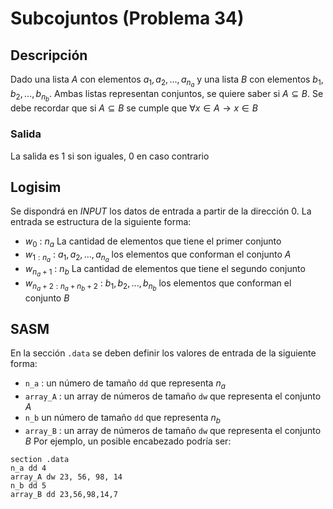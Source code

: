 # Subcojuntos (Problema 34)

## Descripción
Dado una lista $A$ con elementos $a_1,a_2,...,a_{n_a}$ y una lista $B$ con elementos $b_1,b_2,...,b_{n_b}$. Ambas listas representan conjuntos, se quiere saber si $A \subseteq B$. Se debe recordar que si $A \subseteq B$ se cumple que $\forall x \in A \rightarrow  x \in B$

### Salida

La salida es 1 si son iguales, 0 en caso contrario

## Logisim

Se dispondrá en *INPUT* los datos de entrada a partir de la dirección $0$. La entrada se estructura de la siguiente forma:

- $w_0$ : $n_a$ La cantidad de elementos que tiene el primer conjunto
- $w_{1:n_{a}}$ : $a_1, a_2,...,a_{n_a}$ los elementos que conforman el conjunto $A$
- $w_{n_{a} + 1}$ : $n_b$ La cantidad de elementos que tiene el segundo conjunto
- $w_{n_{a} + 2:n_{a}+n_{b}+ 2}$ : $b_1, b_2,...,b_{n_b}$ los elementos que conforman el conjunto $B$

## SASM

En la sección `.data` se deben definir los valores de entrada de la siguiente forma:

- `n_a` : un número de tamaño `dd` que representa  $n_a$
- `array_A` : un array de números de tamaño `dw` que representa el conjunto $A$
- `n_b` un número de tamaño `dd` que representa  $n_b$
- `array_B` : un array de números de tamaño `dw` que representa el conjunto $B$
Por ejemplo, un posible encabezado podría ser:

```
section .data
n_a dd 4
array_A dw 23, 56, 98, 14
n_b dd 5
array_B dd 23,56,98,14,7
```
